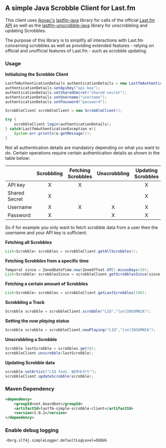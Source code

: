 ## A simple Java Scrobble Client for Last.fm

This client uses [jkovac's](https://github.com/jkovacs) [lastfm-java](https://github.com/jkovacs/lastfm-java) library for calls of the official [Last.fm API](https://www.last.fm/api/intro) as well as the [lastfm-unscrobble-java](https://github.com/calne-ca/lastfm-unscrobble-java) library for unscrobbling and updating Scrobbles.

The purpose of this library is to simplify all interactions with Last.fm concerning scrobbles as well as providing extended features - relying on official and unofficial features of Last.fm - such as scrobble updating.

### Usage

**Initializing the Scrobble Client**

```java
LastfmAuthenticationDetails authenticationDetails = new LastfmAuthenticationDetails();
authenticationDetails.setApiKey("api-key");
authenticationDetails.setSharedSecret("shared-secret");
authenticationDetails.setUsername("username");
authenticationDetails.setPassword("password");

ScrobbleClient scrobbleClient = new ScrobbleClient();

try {
    scrobbleClient.login(authenticationDetails);
} catch(LastfmAuthenticationException e){
    System.err.println(e.getMessage());
}
```

Not all authentication details are mandatory depending on what you want to do. Certain operations require certain authentication details as shown in the table below:

|               | Scrobbling                | Fetching Scrobbles | Unscrobbling    | Updating Scrobbles    |
| ------------- | :-------------:           | :-------------:    | :-------------: | :-------------: |
| API key       | X                         | X                  |                 | X               |
| Shared Secret | X                         |                    |                 | X               |
| Username      | X                         | X                  | X               | X               |
| Password      | X                         |                    | X               | X               |

So if for example you only want to fetch scrobble data from a user then the username and your API key is sufficient.

**Fetching all Scrobbles**
```java
List<Scrobble> scrobbles = scrobbleClient.getAllScrobbles();
```

**Fetching Scrobbles from a specific time**
```java
Temporal since = ZonedDateTime.now(ZoneOffset.UTC).minusDays(10);
List<Scrobble> scrobblesSince = scrobbleClient.getScrobblesSince(since);
```

**Fetching a certain amount of Scrobbles**
```java
List<Scrobble> scrobbles = scrobbleClient.getLastScrobbles(100);
```

**Scrobbling a Track**
```java
Scrobble scrobble = scrobbleClient.scrobble("LIQ","[un]INSOMNIA");
```

**Setting the *now playing* status**
```java
Scrobble scrobble = scrobbleClient.nowPlaying("LIQ","[un]INSOMNIA");
```

**Unscrobbling a Scrobble**
```java
Scrobble lastScrobble = scrobbles.get(0);
scrobbleClient.unscrobble(lastScrobble);
```

**Updating Scrobble data**
```java
scrobble.setArtist("LIQ feat. 結月ゆかり");
scrobbleClient.updateScrobble(scrobble);
```

### Maven Dependency
```xml
<dependency>
    <groupId>net.beardbot</groupId>
    <artifactId>lastfm-simple-scrobble-client</artifactId>
    <version>1.0.2</version>
</dependency>
```

### Enable debug logging
```bash
-Dorg.slf4j.simpleLogger.defaultLogLevel=DEBUG
```


